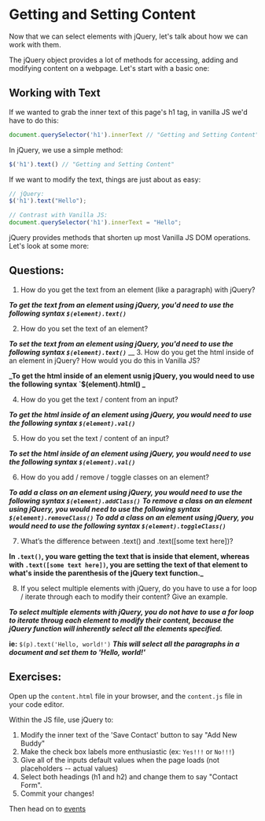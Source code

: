 # Getting and Setting Content

Now that we can select elements with jQuery, let's talk about how we can work with them.

The jQuery object provides a lot of methods for accessing, adding and modifying content on a webpage. Let's start with a basic one:

## Working with Text

If we wanted to grab the inner text of this page's h1 tag, in vanilla JS we'd have to do this:

```JavaScript
document.querySelector('h1').innerText // "Getting and Setting Content"
```

In jQuery, we use a simple method:

```JavaScript
$('h1').text() // "Getting and Setting Content"
```

If we want to modify the text, things are just about as easy:

```JavaScript
// jQuery:
$('h1').text("Hello");

// Contrast with Vanilla JS:
document.querySelector('h1').innerText = "Hello";
```

jQuery provides methods that shorten up most Vanilla JS DOM operations. Let's look at some more:

## Questions:
1. How do you get the text from an element (like a paragraph) with jQuery?

**_To get the text from an element using jQuery, you'd need to use the following syntax `$(element).text()`_**

2. How do you set the text of an element?

**_To set the text from an element using jQuery, you'd need to use the following syntax `$(element).text()`_**
__
3. How do you get the html inside of an element in jQuery? How would you do this in Vanilla JS?

**_To get the html inside of an element usnig jQuery, you would need to use the following syntax `$(element).html() _**

4. How do you get the text / content from an input?

**_To get the html inside of an element using jQuery, you would need to use the following syntax `$(element).val()`_**

5. How do you set the text / content of an input?

**_To set the html inside of an element using jQuery, you would need to use the following syntax `$(element).val()`_**

6. How do you add / remove / toggle classes on an element?

**_To add a class on an element using jQuery, you would need to use the following syntax `$(element).addClass()`_**
**_To remove a class on an element using jQuery, you would need to use the following syntax `$(element).removeClass()`_**
**_To add a class on an element using jQuery, you would need to use the following syntax `$(element).toggleClass()`_**

7. What’s the difference between .text() and .text([some text here])?

**In `.text()`, you ware getting the text that is inside that element, whereas with `.text([some text here])`, you are setting the text of that element to what's inside the parenthesis of the jQuery text function._**

8. If you select multiple elements with jQuery, do you have to use a for loop / iterate through each to modify their content? Give an example.

**_To select multiple elements with jQuery, you do not have to use a for loop to iterate throug each element to modify their content, because the jQuery function will inherently select all the elements specified._** 

**ie:** `$(p).text('Hello, world!')` **_This will select all the paragraphs in a document and set them to 'Hello, world!'_**

## Exercises:
Open up the `content.html` file in your browser, and the `content.js` file in your code editor.

Within the JS file, use jQuery to:
1. Modify the inner text of the 'Save Contact' button to say "Add New Buddy"
2. Make the check box labels more enthusiastic (ex: `Yes!!!` or `No!!!`)
3. Give all of the inputs default values when the page loads (not placeholders -- actual values)
4. Select both headings (h1 and h2) and change them to say "Contact Form".
5. Commit your changes!

Then head on to [events](../part-3-events)
